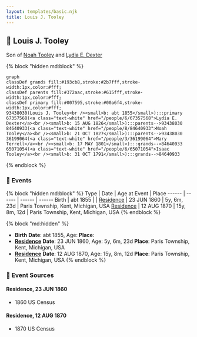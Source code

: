 ```yaml
---
layout: templates/basic.njk
title: Louis J. Tooley
---
```

## 🔵 Louis J. Tooley

Son of [Noah Tooley](/people/8/84640933) and [Lydia E. Dexter](/people/6/67357568)

{% block "hidden md:block" %}
```mermaid
graph
classDef grands fill:#193cb8,stroke:#2b7fff,stroke-width:1px,color:#fff;
classDef parents fill:#372aac,stroke:#615fff,stroke-width:1px,color:#fff;
classDef primary fill:#007595,stroke:#00a6f4,stroke-width:1px,color:#fff;
93438030(Louis J. Tooley<br /><small>b: abt 1855</small>):::primary
67357568(<a class="text-white" href="/people/6/67357568">Lydia E. Dexter</a><br /><small>b: 15 AUG 1826</small>):::parents-->93438030
84640933(<a class="text-white" href="/people/8/84640933">Noah Tooley</a><br /><small>b: 21 OCT 1827</small>):::parents-->93438030
36199064(<a class="text-white" href="/people/3/36199064">Mary Terrell</a><br /><small>b: 17 MAY 1801</small>):::grands-->84640933
65071054(<a class="text-white" href="/people/6/65071054">Isaac Tooley</a><br /><small>b: 31 OCT 1791</small>):::grands-->84640933
```
{% endblock %}

### 📆 Events

{% block "hidden md:block" %}
Type | Date | Age at Event | Place
------ | ------ | ------ | ------
Birth | abt 1855 |  |
[Residence](#event-event-0) | 23 JUN 1860 | 5y, 6m, 23d | Paris Township, Kent, Michigan, USA
[Residence](#event-event-1) | 12 AUG 1870 | 15y, 8m, 12d | Paris Township, Kent, Michigan, USA
{% endblock %}

{% block "md:hidden" %}
- **Birth**
**Date**: abt 1855, Age:
**Place**:
- **[Residence](#event-event-0)**
**Date**: 23 JUN 1860, Age: 5y, 6m, 23d
**Place**: Paris Township, Kent, Michigan, USA
- **[Residence](#event-event-1)**
**Date**: 12 AUG 1870, Age: 15y, 8m, 12d
**Place**: Paris Township, Kent, Michigan, USA
{% endblock %}

### 📰 Event Sources

#### <a id="event-event-0"></a> Residence, 23 JUN 1860
* 1860 US Census

#### <a id="event-event-1"></a> Residence, 12 AUG 1870
* 1870 US Census
